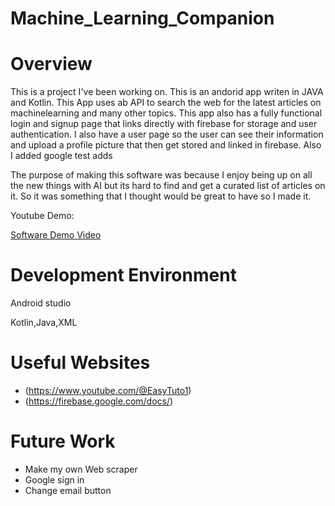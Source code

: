 # Machine_Learning_Companion

# Overview

This is a project I've been working on. This is an andorid app writen in JAVA and Kotlin. This App uses ab API to search the web for the latest articles on machinelearning and many other topics. This app also has a fully functional login and signup page that links directly with firebase for storage and user authentication. I also have a user page so the user can see their information and upload a profile picture that then get stored and linked in firebase. Also I added google test adds

The purpose of making this software was because I enjoy being up on all the new things with AI but its hard to find and get a curated list of articles on it. So it was something that I thought would be great to have so I made it.

Youtube Demo: 

[Software Demo Video](http://youtube.link.goes.here)

# Development Environment

Android studio

Kotlin,Java,XML

# Useful Websites

- (https://www.youtube.com/@EasyTuto1)
- (https://firebase.google.com/docs/)

# Future Work

- Make my own Web scraper
- Google sign in
- Change email button
